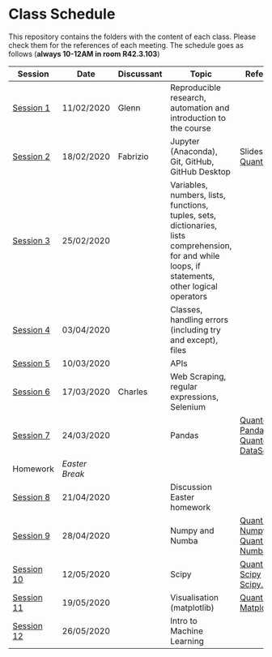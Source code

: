 # Class Schedule
This repository contains the folders with the content of each class. Please check them for the references of each meeting.
The schedule goes as follows (**always 10-12AM in room R42.3.103**)

| Session       | Date         | Discussant  | Topic       |       References                                                                                                                               |            
| ------------- | -------------|-------------|-------------|  ----------------------------------------------------------------------------------------------------------------------------------- |
| [Session 1](https://github.com/Python-do-ECARES/Classes/tree/master/Session_1)       | 11/02/2020   | Glenn       | Reproducible research, automation and introduction to the course |                                                                                 |
|  [Session 2](https://github.com/Python-do-ECARES/Classes/tree/master/Session_2)      | 18/02/2020   | Fabrizio    | Jupyter (Anaconda), Git, GitHub, GitHub Desktop |                     Slides / [QuantEcon](https://python.quantecon.org/getting_started.html)                                                                           |
| [Session 3](https://github.com/Python-do-ECARES/Classes/tree/master/Session_3)       | 25/02/2020   |             | Variables, numbers, lists, functions, tuples, sets, dictionaries, lists comprehension, for and while loops, if statements, other logical operators |
| [Session 4](https://github.com/Python-do-ECARES/Classes/tree/master/Session_4)       | 03/04/2020   |             | Classes, handling errors (including try and except), files |                                                                                       |
| [Session 5](https://github.com/Python-do-ECARES/Classes/tree/master/Session_5)       | 10/03/2020   |             |APIs|       |
| [Session 6](https://github.com/Python-do-ECARES/Classes/tree/master/Session_6)       | 17/03/2020   |       Charles      | Web Scraping, regular expressions, Selenium|                                                                                                                                              |
| [Session 7](https://github.com/Python-do-ECARES/Classes/tree/master/Session_7)       | 24/03/2020   |             | Pandas |                    [Quantecon - Pandas](https://python.quantecon.org/pandas.html) and [Quantecon- DataScience](https://datascience.quantecon.org/pandas/)                                                                                                                       |
| Homework      | *Easter Break*|            | |                                                                                                                                                  |
| [Session 8](https://github.com/Python-do-ECARES/Classes/tree/master/Session_8)       | 21/04/2020   |             | Discussion Easter homework |                                                                                                                        |
| [Session 9](https://github.com/Python-do-ECARES/Classes/tree/master/Session_9)        | 28/04/2020   |             | Numpy and Numba |      [QuantEcon - Numpy](https://python.quantecon.org/numpy.html) and [QuantEcon - Numba](https://python.quantecon.org/numba.html) |                                                                                                                            |
| [Session 10](https://github.com/Python-do-ECARES/Classes/tree/master/Session_10)      | 12/05/2020   |             | Scipy |        [QuantEcon - Scipy](https://python.quantecon.org/scipy.html) and [Scipy.optimize](https://docs.scipy.org/doc/scipy/reference/optimize.html) |                                                                                                                                    |
| [Session 11](https://github.com/Python-do-ECARES/Classes/tree/master/Session_11)      | 19/05/2020   |             | Visualisation (matplotlib) |   [QuantEcon- Matplotlib](https://python.quantecon.org/matplotlib.html)                                                                                                                    |
| [Session 12](https://github.com/Python-do-ECARES/Classes/tree/master/Session_12)      | 26/05/2020   |             | Intro to Machine Learning  |                                                                                                                       |
      

